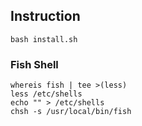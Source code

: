 ## Instruction

```
bash install.sh
```

### Fish Shell
```
whereis fish | tee >(less)
less /etc/shells
echo "" > /etc/shells
chsh -s /usr/local/bin/fish
```
